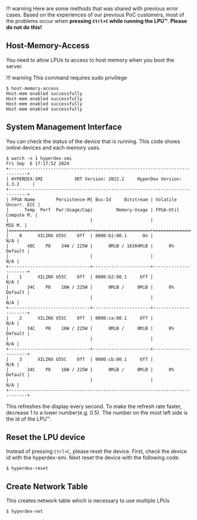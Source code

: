 !!! warning
    Here are some methods that was shared with previous error cases. Based on the experiences of our previous PoC customers, most of the problems occur when **pressing `Ctrl+C` while running the LPU™**. **Please do not do this!**

## Host-Memory-Access

You need to allow LPUs to access to host memory when you boot the server.

!!! warning
    This command requires sudo priviliege

```shell linenums="1"
$ host-memory-access
Host-mem enabled successfully
Host-mem enabled successfully
Host-mem enabled successfully
Host-mem enabled successfully
```

## System Management Interface

You can check the status of the device that is running. This code shows online devices and each memory uses.

```shell
$ watch -n 1 hyperdex-smi
Fri Sep  6 17:17:52 2024
+-----------------------------------------------------------------------------+
| HYPERDEX-SMI            XRT Version: 2022.2     HyperDex Version: 1.3.2     |
+-----------------------------------------------------------------------------+
| FPGA Name        Persistence-M| Bus-Id     Bitstream | Volatile Uncorr. ECC |
|      Temp  Perf  Pwr:Usage/Cap|         Memory-Usage | FPGA-Util Compute M. |
|                               |                      |               MIG M. |
|===============================+======================+======================|
|    0      XILINX U55C    Off  | 0000:b1:00.1      On |                  N/A |
|       48C    P8    34W / 225W |      0MiB / 16384MiB |      0%      Default |
|                               |                      |                  N/A |
+-------------------------------+----------------------+----------------------+
|    1      XILINX U55C    Off  | 0000:b2:00.1     Off |                  N/A |
|       34C    P8    16W / 225W |      0MiB /     0MiB |      0%      Default |
|                               |                      |                  N/A |
+-------------------------------+----------------------+----------------------+
|    2      XILINX U55C    Off  | 0000:ca:00.1     Off |                  N/A |
|       34C    P8    16W / 225W |      0MiB /     0MiB |      0%      Default |
|                               |                      |                  N/A |
+-------------------------------+----------------------+----------------------+
|    3      XILINX U55C    Off  | 0000:cb:00.1     Off |                  N/A |
|       34C    P8    16W / 225W |      0MiB /     0MiB |      0%      Default |
|                               |                      |                  N/A |
+-----------------------------------------------------------------------------+
```

This refreshes the display every second. To make the refresh rate faster, decrease 1 to a lower number(e.g. 0.5). The number on the most left side is the id of the LPU™.

## Reset the LPU device

Instead of pressing `Ctrl+C`, please reset the device. First, check the device id with the hyperdex-smi. Next reset the device with the following code.

```shell linenums="1"
$ hyperdex-reset
```

## Create Network Table
This creates network table which is necessary to use multiple LPUs
```shell linenums="1"
$ hyperdex-net
```